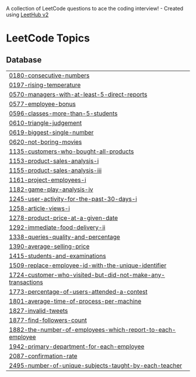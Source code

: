 A collection of LeetCode questions to ace the coding interview! - Created using [LeetHub v2](https://github.com/arunbhardwaj/LeetHub-2.0)
<!---LeetCode Topics Start-->
# LeetCode Topics
## Database
|  |
| ------- |
| [0180-consecutive-numbers](https://github.com/harshr1711/Harsh_Rawat_SQL_Leetcode/tree/master/0180-consecutive-numbers) |
| [0197-rising-temperature](https://github.com/harshr1711/Harsh_Rawat_SQL_Leetcode/tree/master/0197-rising-temperature) |
| [0570-managers-with-at-least-5-direct-reports](https://github.com/harshr1711/Harsh_Rawat_SQL_Leetcode/tree/master/0570-managers-with-at-least-5-direct-reports) |
| [0577-employee-bonus](https://github.com/harshr1711/Harsh_Rawat_SQL_Leetcode/tree/master/0577-employee-bonus) |
| [0596-classes-more-than-5-students](https://github.com/harshr1711/Harsh_Rawat_SQL_Leetcode/tree/master/0596-classes-more-than-5-students) |
| [0610-triangle-judgement](https://github.com/harshr1711/Harsh_Rawat_SQL_Leetcode/tree/master/0610-triangle-judgement) |
| [0619-biggest-single-number](https://github.com/harshr1711/Harsh_Rawat_SQL_Leetcode/tree/master/0619-biggest-single-number) |
| [0620-not-boring-movies](https://github.com/harshr1711/Harsh_Rawat_SQL_Leetcode/tree/master/0620-not-boring-movies) |
| [1135-customers-who-bought-all-products](https://github.com/harshr1711/Harsh_Rawat_SQL_Leetcode/tree/master/1135-customers-who-bought-all-products) |
| [1153-product-sales-analysis-i](https://github.com/harshr1711/Harsh_Rawat_SQL_Leetcode/tree/master/1153-product-sales-analysis-i) |
| [1155-product-sales-analysis-iii](https://github.com/harshr1711/Harsh_Rawat_SQL_Leetcode/tree/master/1155-product-sales-analysis-iii) |
| [1161-project-employees-i](https://github.com/harshr1711/Harsh_Rawat_SQL_Leetcode/tree/master/1161-project-employees-i) |
| [1182-game-play-analysis-iv](https://github.com/harshr1711/Harsh_Rawat_SQL_Leetcode/tree/master/1182-game-play-analysis-iv) |
| [1245-user-activity-for-the-past-30-days-i](https://github.com/harshr1711/Harsh_Rawat_SQL_Leetcode/tree/master/1245-user-activity-for-the-past-30-days-i) |
| [1258-article-views-i](https://github.com/harshr1711/Harsh_Rawat_SQL_Leetcode/tree/master/1258-article-views-i) |
| [1278-product-price-at-a-given-date](https://github.com/harshr1711/Harsh_Rawat_SQL_Leetcode/tree/master/1278-product-price-at-a-given-date) |
| [1292-immediate-food-delivery-ii](https://github.com/harshr1711/Harsh_Rawat_SQL_Leetcode/tree/master/1292-immediate-food-delivery-ii) |
| [1338-queries-quality-and-percentage](https://github.com/harshr1711/Harsh_Rawat_SQL_Leetcode/tree/master/1338-queries-quality-and-percentage) |
| [1390-average-selling-price](https://github.com/harshr1711/Harsh_Rawat_SQL_Leetcode/tree/master/1390-average-selling-price) |
| [1415-students-and-examinations](https://github.com/harshr1711/Harsh_Rawat_SQL_Leetcode/tree/master/1415-students-and-examinations) |
| [1509-replace-employee-id-with-the-unique-identifier](https://github.com/harshr1711/Harsh_Rawat_SQL_Leetcode/tree/master/1509-replace-employee-id-with-the-unique-identifier) |
| [1724-customer-who-visited-but-did-not-make-any-transactions](https://github.com/harshr1711/Harsh_Rawat_SQL_Leetcode/tree/master/1724-customer-who-visited-but-did-not-make-any-transactions) |
| [1773-percentage-of-users-attended-a-contest](https://github.com/harshr1711/Harsh_Rawat_SQL_Leetcode/tree/master/1773-percentage-of-users-attended-a-contest) |
| [1801-average-time-of-process-per-machine](https://github.com/harshr1711/Harsh_Rawat_SQL_Leetcode/tree/master/1801-average-time-of-process-per-machine) |
| [1827-invalid-tweets](https://github.com/harshr1711/Harsh_Rawat_SQL_Leetcode/tree/master/1827-invalid-tweets) |
| [1877-find-followers-count](https://github.com/harshr1711/Harsh_Rawat_SQL_Leetcode/tree/master/1877-find-followers-count) |
| [1882-the-number-of-employees-which-report-to-each-employee](https://github.com/harshr1711/Harsh_Rawat_SQL_Leetcode/tree/master/1882-the-number-of-employees-which-report-to-each-employee) |
| [1942-primary-department-for-each-employee](https://github.com/harshr1711/Harsh_Rawat_SQL_Leetcode/tree/master/1942-primary-department-for-each-employee) |
| [2087-confirmation-rate](https://github.com/harshr1711/Harsh_Rawat_SQL_Leetcode/tree/master/2087-confirmation-rate) |
| [2495-number-of-unique-subjects-taught-by-each-teacher](https://github.com/harshr1711/Harsh_Rawat_SQL_Leetcode/tree/master/2495-number-of-unique-subjects-taught-by-each-teacher) |
<!---LeetCode Topics End-->